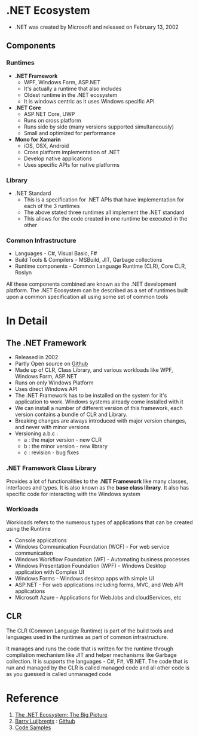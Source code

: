 # .NET Ecosystem
* .NET was created by Microsoft and released on February 13, 2002

## Components

### Runtimes
* **.NET Framework**
   *  WPF, Windows Form, ASP.NET
   *  It's actually a runtime that also includes 
   *  Oldest runtime in the .NET ecosystem
   *  It is windows centric as it uses Windows specific API
* **.NET Core**
   * ASP.NET Core, UWP
   * Runs on cross platform
   * Runs side by side (many versions supported simultaneously)
   * Small and optimized for performance 
* **Mono for Xamarin**
   * iOS, OSX, Android
   * Cross platform implementation of .NET
   * Develop native applications
   * Uses specific APIs for native platforms

### Library
* .NET Standard 
  * This is a specification for .NET APIs that have implementation for each of the 3 runtimes
  * The above stated three runtimes all implement the .NET standard
  * This allows for the code created in one runtime be executed in the other

### Common Infrastructure
* Languages - C#, Visual Basic, F#
* Build Tools & Compilers - MSBuild, JIT, Garbage collections
* Runtime components - Common Language Runtime (CLR), Core CLR, Roslyn

All these components combined are known as the .NET development platform. The .NET Ecosystem can be described as a set of runtimes built upon a common specification all using some set of common tools

# In Detail

## The .NET Framework
* Released in 2002
* Partly Open source on [Github](https://github.com/microsoft/referencesource)
* Made up of CLR, Class Library, and various workloads like WPF, Windows Form, ASP.NET
* Runs on only Windows Platform
* Uses direct Windows API
* The .NET Framework has to be installed on the system for it's application to work. Windows systems already come installed with it
* We can install a number of different version of this framework, each version contains a bundle of CLR and Library.
* Breaking changes are always introduced with major version changes, and never with minor versions
* Versioning a.b.c :
  * a : the major version - new CLR
  * b : the minor version - new library
  * c : revision - bug fixes

### .NET Framework Class Library
Provides a lot of functionalities to the **.NET Framework** like many classes, interfaces and types. It is also known as the **base class library**. It also has specific code for interacting with the Windows system

### Workloads 
Workloads refers to the numerous types of applications that can be created using the Runtime
* Console applications
* Windows Communication Foundation (WCF) - For web service communication
* Windows Workflow Foundation (WF) - Automating business processes
* Windows Presentation Foundation (WPF) - Windows Desktop application with Complex UI
* Windows Forms - Windows desktop apps with simple UI
* ASP.NET - For web applications including forms, MVC, and Web API applications
* Microsoft Azure - Applications for WebJobs and cloudServices, etc

## CLR
The CLR (Common Language Runtime) is part of the build tools and languages used in the runtimes as part of common infrastructure. 

It manages and runs the code that is written for the runtime through compilation mechanism like JIT and helper mechanisms like Garbage collection. It is supports the languages - C#, F#, VB.NET. The code that is run and managed by the CLR is called managed code and all other code is as you guessed is called unmanaged code



# Reference 
1. [The .NET Ecosystem: The Big Picture](https://app.pluralsight.com/profile/author/barry-luijbregts)
2. [Barry Luijbregts](https://app.pluralsight.com/profile/author/barry-luijbregts) : [Github](https://github.com/bmaluijb)
3. [Code Samples](https://github.com/bmaluijb/Dot-Net-Ecosystem)